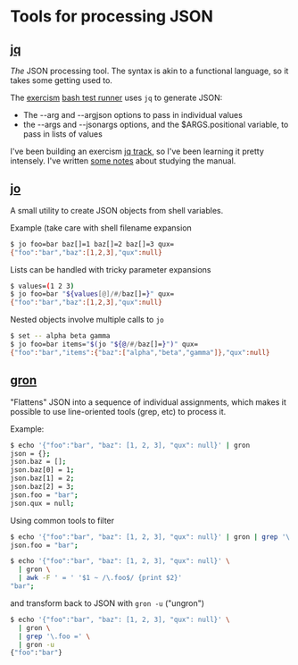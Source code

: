# Tools for processing JSON

## [jq]

_The_ JSON processing tool. The syntax is akin to a functional language, so it takes some getting used to.

[comment]: # (Note the empty brackets below.)
[comment]: # (This is needed to disambiguate the two consecutive links.)

The [exercism][] [bash test runner][] uses `jq` to
generate JSON: 
* The --arg and --argjson options to pass in individual values
* the --args and --jsonargs options, and the $ARGS.positional variable, to pass in lists of values

I've been building an exercism [jq track], so I've been learning it pretty intensely.
I've written [some notes](jq/notes) about studying the manual.

## [jo]

A small utility to create JSON objects from shell variables.

Example (take care with shell filename expansion
```sh
$ jo foo=bar baz[]=1 baz[]=2 baz[]=3 qux=
{"foo":"bar","baz":[1,2,3],"qux":null}
```
Lists can be handled with tricky parameter expansions
```sh
$ values=(1 2 3)
$ jo foo=bar "${values[@]/#/baz[]=}" qux=
{"foo":"bar","baz":[1,2,3],"qux":null}
```
Nested objects involve multiple calls to `jo`
```sh
$ set -- alpha beta gamma
$ jo foo=bar items="$(jo "${@/#/baz[]=}")" qux=
{"foo":"bar","items":{"baz":["alpha","beta","gamma"]},"qux":null}
```

## [gron]

"Flattens" JSON into a sequence of individual assignments, which makes it possible to use line-oriented tools (grep, etc) to process it.

Example:
```sh
$ echo '{"foo":"bar", "baz": [1, 2, 3], "qux": null}' | gron
json = {};
json.baz = [];
json.baz[0] = 1;
json.baz[1] = 2;
json.baz[2] = 3;
json.foo = "bar";
json.qux = null;
```
Using common tools to filter
```sh
$ echo '{"foo":"bar", "baz": [1, 2, 3], "qux": null}' | gron | grep '\.foo ='
json.foo = "bar";

$ echo '{"foo":"bar", "baz": [1, 2, 3], "qux": null}' \
  | gron \
  | awk -F ' = ' '$1 ~ /\.foo$/ {print $2}'
"bar";
```
and transform back to JSON with `gron -u` ("ungron")
```sh
$ echo '{"foo":"bar", "baz": [1, 2, 3], "qux": null}' \
  | gron \
  | grep '\.foo =' \
  | gron -u
{"foo":"bar"}
```


[jq]: https://stedolan.github.io/jq/
[exercism]: https://exercism.org
[bash test runner]: https://github.com/exercism/bash-test-runner/blob/main/bin/run.sh#L197
[jq track]: https://github.com/exercism/jq/
[gron]: https://github.com/tomnomnom/gron
[jo]: https://github.com/jpmens/jo

